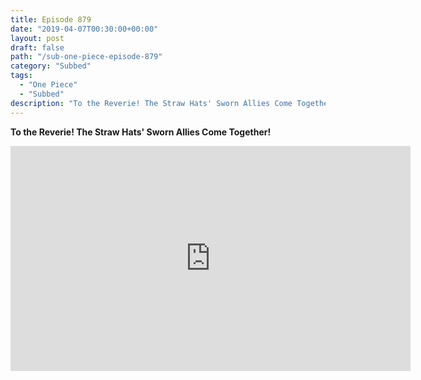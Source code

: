```yaml
---
title: Episode 879
date: "2019-04-07T00:30:00+00:00"
layout: post
draft: false
path: "/sub-one-piece-episode-879"
category: "Subbed"
tags:
  - "One Piece"
  - "Subbed"
description: "To the Reverie! The Straw Hats' Sworn Allies Come Together!"
---
```


**To the Reverie! The Straw Hats' Sworn Allies Come Together!**

<iframe width="640" height="360" src="https://www.rapidvideo.com/e/G6FRPHF24Z" frameborder="0" marginwidth=0 marginheight=0 scrolling=no allowfullscreen></iframe>


